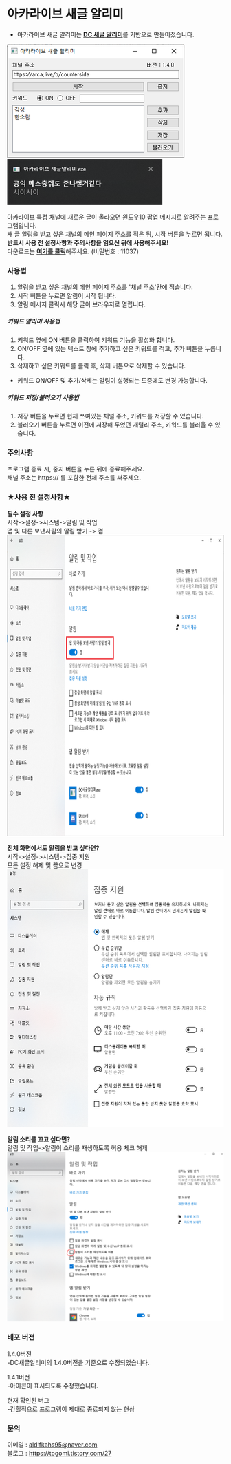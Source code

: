 # 아카라이브 새글 알리미
* 아카라이브 새글 알리미는 [__DC 새글 알리미__](https://github.com/aldlfkahs/DCinsideAlarm)를 기반으로 만들어졌습니다.

<img src="1.png" alt="프로그램 창"></img><br/>
<img src="2.png" alt="알림 예시"></img><br/>

아카라이브 특정 채널에 새로운 글이 올라오면 윈도우10 팝업 메시지로 알려주는 프로그램입니다.  
새 글 알림을 받고 싶은 채널의 메인 페이지 주소를 적은 뒤, 시작 버튼을 누르면 됩니다.  
__반드시 사용 전 설정사항과 주의사항을 읽으신 뒤에 사용해주세요!__  
다운로드는 [__여기를 클릭__](https://drive.google.com/file/d/12KvWQxH9sYQ7Wpg6v8TmSr67ZNVq9MkQ/view?usp=sharing)해주세요.  (비밀번호 : 11037)  

### 사용법
1. 알림을 받고 싶은 채널의 메인 페이지 주소를 '채널 주소'칸에 적습니다.  
2. 시작 버튼을 누르면 알림이 시작 됩니다.  
3. 알림 메시지 클릭시 해당 글이 브라우저로 열립니다.  
##### 키워드 알리미 사용법
1. 키워드 옆에 ON 버튼을 클릭하여 키워드 기능을 활성화 합니다.  
2. ON/OFF 옆에 있는 텍스트 창에 추가하고 싶은 키워드를 적고, 추가 버튼을 누릅니다.  
3. 삭제하고 싶은 키워드를 클릭 후, 삭제 버튼으로 삭제할 수 있습니다.  
* 키워드 ON/OFF 및 추가/삭제는 알림이 실행되는 도중에도 변경 가능합니다.  
##### 키워드 저장/불러오기 사용법
1. 저장 버튼을 누르면 현재 쓰여있는 채널 주소, 키워드를 저장할 수 있습니다.
2. 불러오기 버튼을 누르면 이전에 저장해 두었던 개럴리 주소, 키워드를 불러올 수 있습니다.
### 주의사항
프로그램 종료 시, 중지 버튼을 누른 뒤에 종료해주세요.  
채널 주소는 https:// 를 포함한 전체 주소를 써주세요.

### ★사용 전 설정사항★

__필수 설정 사항__  
시작->설정->시스템->알림 및 작업  
앱 및 다른 보낸사람의 알림 받기 -> 켬  
<img src="4.png" width="800px" height="700px" alt="알림 켜기"></img><br/>

__전체 화면에서도 알림을 받고 싶다면?__  
시작->설정->시스템->집중 지원  
모든 설정 해제 및 끔으로 변경  
<img src="5.PNG" width="700px" height="600px" alt="전체화면 알림 켜기"></img><br/>

__알림 소리를 끄고 싶다면?__  
알림 및 작업->알림이 소리를 재생하도록 허용 체크 해제  
<img src="3.png" alt="소리 끄기"></img><br/>


### 배포 버전

1.4.0버전  
-DC새글알리미의 1.4.0버전을 기준으로 수정되었습니다.

1.4.1버전  
-아이콘이 표시되도록 수정했습니다.

현재 확인된 버그  
-간헐적으로 프로그램이 제대로 종료되지 않는 현상  

### 문의

이메일 : aldlfkahs95@naver.com  
블로그 : https://togomi.tistory.com/27
        
